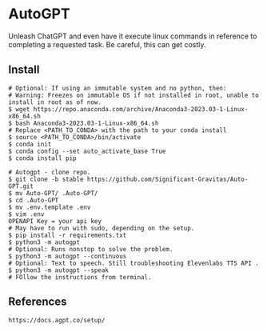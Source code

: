 AutoGPT
=======

Unleash ChatGPT and even have it execute linux commands in reference to completing a requested task. Be careful, this can get costly. 

Install
-------

    # Optional: If using an immutable system and no python, then:
    # Warning: Freezes on immutable OS if not installed in root, unable to install in root as of now. 
    $ wget https://repo.anaconda.com/archive/Anaconda3-2023.03-1-Linux-x86_64.sh
    $ bash Anaconda3-2023.03-1-Linux-x86_64.sh
    # Replace <PATH_TO_CONDA> with the path to your conda install
    $ source <PATH_TO_CONDA>/bin/activate
    $ conda init
    $ conda config --set auto_activate_base True
    $ conda install pip
    
    # Autogpt - clone repo.
    $ git clone -b stable https://github.com/Significant-Gravitas/Auto-GPT.git
    $ mv Auto-GPT/ .Auto-GPT/ 
    $ cd .Auto-GPT
    $ mv .env.template .env
    $ vim .env
    OPENAPI Key = your api key
    # May have to run with sudo, depending on the setup. 
    $ pip install -r requirements.txt
    $ python3 -m autogpt 
    # Optional: Runs nonstop to solve the problem. 
    $ python3 -m autogpt --continuous 
    # Optional: Text to speech. Still troubleshooting Elevenlabs TTS API . 
    $ python3 -m autogpt --speak
    # FOllow the instructions from terminal.


References
----------

    https://docs.agpt.co/setup/


